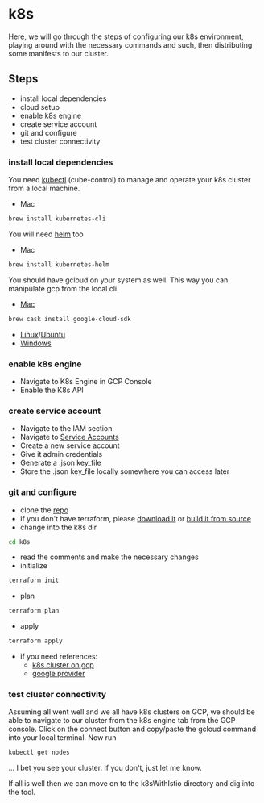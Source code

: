 # k8s
Here, we will go through the steps of configuring our k8s environment, playing around with the necessary commands and such, then distributing some manifests to our cluster.

## Steps
- install local dependencies
- cloud setup
- enable k8s engine
- create service account
- git and configure
- test cluster connectivity

### install local dependencies
You need [kubectl](https://kubernetes.io/docs/tasks/tools/install-kubectl/) (cube-control) to manage and operate your k8s cluster from a local machine.
- Mac
```bash
brew install kubernetes-cli
```

You will need [helm](https://github.com/helm/helm) too
- Mac
```bash
brew install kubernetes-helm
```

You should have gcloud on your system as well. This way you can manipulate gcp from the local cli.
- [Mac](https://cloud.google.com/sdk/docs/quickstart-macos)
```bash
brew cask install google-cloud-sdk
```
- [Linux](https://cloud.google.com/sdk/docs/quickstart-linux)/[Ubuntu](https://cloud.google.com/sdk/docs/quickstart-debian-ubuntu)
- [Windows](https://cloud.google.com/sdk/docs/quickstart-windows)

### enable k8s engine
- Navigate to K8s Engine in GCP Console
- Enable the K8s API

### create service account
- Navigate to the IAM section
- Navigate to [Service Accounts](https://console.cloud.google.com/projectselector/iam-admin/serviceaccounts?supportedpurview=project&project=&folder=&organizationId=)
- Create a new service account
- Give it admin credentials
- Generate a .json key_file
- Store the .json key_file locally somewhere you can access later

### git and configure
- clone the [repo](https://github.com/kawsark/terraform-gke.git)
- if you don't have terraform, please [download it](https://www.terraform.io/downloads.html) or [build it from source](https://github.com/hashicorp/terraform)
- change into the k8s dir
```bash
cd k8s
```
- read the comments and make the necessary changes
- initialize
```bash
terraform init
```
- plan
```bash
terraform plan
```
- apply
```bash
terraform apply
```
- if you need references:
  - [k8s cluster on gcp](https://www.terraform.io/docs/providers/google/r/container_cluster.html)
  - [google provider](https://www.terraform.io/docs/providers/google/index.html)

### test cluster connectivity
Assuming all went well and we all have k8s clusters on GCP, we should be able to navigate to our cluster from the k8s engine tab from the GCP console. Click on the connect button and copy/paste the gcloud command into your local terminal. Now run
```bash
kubectl get nodes
```
... I bet you see your cluster. If you don't, just let me know.

If all is well then we can move on to the k8sWithIstio directory and dig into the tool.
